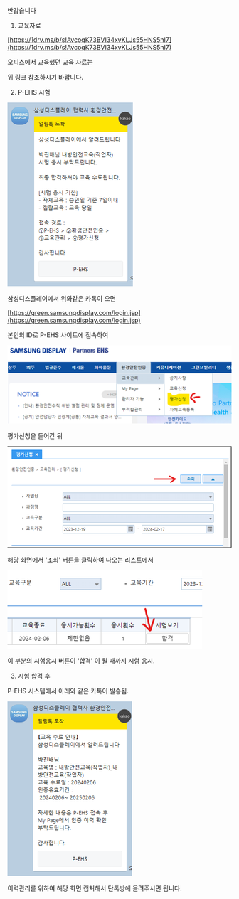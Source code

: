 
반갑습니다




1. 교육자료 

[https://1drv.ms/b/s!AvcoqK73BVI34xvKLJs55HNS5nI7](https://1drv.ms/b/s!AvcoqK73BVI34xvKLJs55HNS5nI7)

오피스에서 교육했던 교육 자료는

위 링크 참조하시기 바랍니다.



2. P-EHS 시험 

![](image.png)

삼성디스플레이에서 위와같은 카톡이 오면

[https://green.samsungdisplay.com/login.jsp](https://green.samsungdisplay.com/login.jsp)

본인의 ID로 P-EHS 사이트에 접속하여

![](image2.png)

평가신청을 들어간 뒤


![](image3.png)

해당 화면에서 '조회' 버튼을
클릭하여 나오는 리스트에서

![](image4.png)

이 부분의 시험응시 버튼이
'합격' 이 될 때까지 시험 응시.

3. 시험 합격 후


P-EHS 시스템에서
아래와 같은 카톡이 발송됨.

![](image5.png)

이력관리를 위하여
해당 화면 캡처해서
단톡방에 올려주시면 됩니다.

